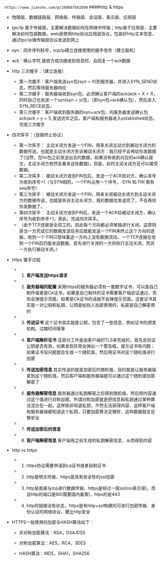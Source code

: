 `https://www.jianshu.com/p/29868fb82890`
####http & https
* 物理层、数据链路层、网络层、传输层、会话层、表示层、应用层
* tpc/ip 属于传输层，主要解决数据如何在网络中传输；http属于应用层，主要解决如何包装数据。web是使用http协议应用层协议，包装好http文本信息，通过tpc/ip做传输层协议发送到网上
* syn：同步序列标号，tcp/ip建立连接使用的握手信号（建立联机）
* ack：确认字符,接收方成功接收到信息时，会回复一个ack数据
* http 三次握手：（建立连接）
   * 第一次握手：客户端发送syn包(syn = X)到服务器，并进入SYN_SEND状态，然后等待服务器响应
   * 第二次握手：服务器端收到syn包，必须确认客户端的ack(ack = X + 1)，同时自己也发送一个syn(syn = y)包，（即syn包+ack确认包），然后进入SYN_RECE状态，
   * 第三次握手：客户端收到服务器的syn+ack包，向服务器发送确认包ack(ack = y + 1),发送完毕之后，客户端和服务器进入established状态，完成三次握手
* 四次挥手：（连接终止协议）
   * 第一次挥手： 主动关闭方发送一个FIN，用来关闭主动方到被动关闭方的数据传送，也就是主动关闭方告诉被动关闭方：我已经不会再给你发数据了(当然，在fin包之前发送出去的数据，如果没有收到对应的ack确认报文，主动关闭方依然会重发这些数据)，但是，此时主动关闭方还可以接受数据。
   * 第二次挥手： 被动关闭方收到FIN包后，发送一个ACK给对方，确认序号为收到序号+1（与SYN相同，一个FIN占用一个序号， SYN 和 FIN 都有seq序号）
   * 第三次挥手： 被动关闭方发送一个FIN，用来关闭被动关闭方到主动关闭方的数据传送，也就是告诉主动关闭方，我的数据也发送完了，不会再给你发数据了。
   * 第四次挥手： 主动关闭方收到FIN后，发送一个ACK给被动关闭方，确认序号为收到序号+1，至此，完成四次挥手。
   * （由于TCP连接是全双工的，因此每个方向都必须单独进行关闭。这原则是当一方完成它的数据发送任务后就能发送一个FIN来终止这个方向的连接。收到一个 FIN只意味着这一方向上没有数据流动，一个TCP连接在收到一个FIN后仍能发送数据。首先进行关闭的一方将执行主动关闭，而另一方执行被动关闭。）
* https 握手过程
   * 1. **客户端发送https请求**
   * 2. **服务器端的配置**
        采用https的服务器必须有一套数字证书，可以是自己制作或者是CA证书，如果是自己制作的证书需要客户端验证通过，否则会弹提示页面，如果是CA证书的话就不会弹提示页面。这套证书其实是一对公钥和私钥，公钥是给别人加密使用的，私密是自己解密用的
   * 3. **传送证书**
        这个证书其实就是公钥，包含了一些信息，例如证书的颁发机构，过期时间等等
   * 4. **客户端解析证书**
        这部分工作是由客户端的TLS来完成的，首先会验证公钥是否有效，如果发现异常会弹出一个警告框，提示证书有问题；如果证书没问题就会生成一个随机值，然后用证书对这个随机值进行加密
   * 5. **传送加密信息**
        其实传送的就是加密后的随机值，目的就是让服务器端拿到这个随机值，然后客户端和服务器端就可以通过这个随机值加密解密了
   * 6. **服务器解密信息**
        服务器通过私钥解密之后得到随机值，然后把内容通过这个值进行对称加密。所谓对称加密就是把信息和私钥通过某种算法混合在一起，这样除非知道私钥，不然无法获得内容，这样客户端和服务器端都知道这个私钥，只要加密算法足够好，这样数据就会足够安全
   * 7. **传送加密后的信息**
   * 8. **客户端解密信息**
        客户端用之前生成的私钥解密信息，从而得到内容
* http vs https
   * 1. https协议需要申请到ca证书或者自制证书
   * 2. http是明文传输，https是具有安全性的ssl加密
   * 3. http是直接与tcp进行数据传输，https是经过一层ssl(osi表示层)，而且http的端口是80(需要国内备案)，htps的是443
   * 4. http的链接没有状态，https是有http+ssl构建的可进行加密传输、身份认证的网络协议，要比http安全

* HTTPS一般使用的加密与HASH算法如下：

   * 非对称加密算法：RSA，DSA/DSS

   * 对称加密算法：AES，RC4，3DES

   * HASH算法：MD5，SHA1，SHA256